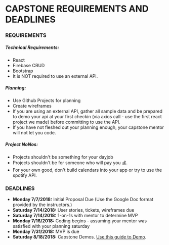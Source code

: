 # CAPSTONE REQUIREMENTS AND DEADLINES

### REQUIREMENTS
##### Technical Requirements:
* React
* Firebase CRUD
* Bootstrap
* It is NOT required to use an external API.

##### Planning:
* Use Github Projects for planning
* Create wireframes
* If you are using an external API, gather all sample data and be prepared to demo your api at your first checkin (via axios call - use the first react project we made) before committing to use the API.
* If you have not fleshed out your planning enough, your capstone mentor will not let you code.

##### Project NoNos:
* Projects shouldn't be something for your dayjob
* Projects shouldn't be for someone who will pay you :moneybag:.
* For your own good, don't build calendars into your app or try to use the spotify API.

### DEADLINES

* **Monday 7/7/2018:** Initial Proposal Due (Use the Google Doc format provided by the instructors.)
* **Saturday 7/14/2018:** User stories, tickets, wireframes due
* **Saturday 7/14/2018:** 1-on-1s with mentor to determine MVP
* **Monday 7/16/2018:** Coding begins - assuming your mentor was satisfied with your planning saturday
* **Monday 7/31/2018:** MVP is due 
* **Saturday 8/18/2018:** Capstone Demos. [Use this guide to Demo](https://docs.google.com/document/d/1-yNEwKpis-E84qjFjbfwig2zCkB0BAZIHY473wTdqBQ/edit?usp=sharing).

